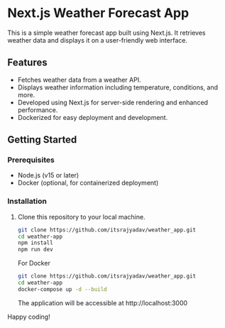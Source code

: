 # Next.js Weather Forecast App

This is a simple weather forecast app built using Next.js. It retrieves weather data and displays it on a user-friendly web interface.

## Features

- Fetches weather data from a weather API.
- Displays weather information including temperature, conditions, and more.
- Developed using Next.js for server-side rendering and enhanced performance.
- Dockerized for easy deployment and development.

## Getting Started

### Prerequisites

- Node.js (v15 or later)
- Docker (optional, for containerized deployment)

### Installation

1. Clone this repository to your local machine.

   ```bash
   git clone https://github.com/itsrajyadav/weather_app.git
   cd weather-app
   npm install
   npm run dev
   ```
   For Docker
   ```bash
   git clone https://github.com/itsrajyadav/weather_app.git
   cd weather-app
   docker-compose up -d --build
   ```
   The application will be accessible at http://localhost:3000

Happy coding!
